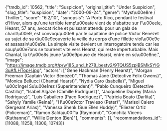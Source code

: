 {"tmdb_id": 10562, "title": "Suspicion", "original_title": "Under Suspicion", "slug_title": "suspicion", "date": "2000-09-24", "genre": "Myst\u00e8re / Thriller", "score": "6.2/10", "synopsis": "A Porto Rico, pendant le festival d'Hiver, alors qu'une terrible temp\u00eate vient de s'abattre sur l'\u00eele, Hearst, 57 ans, avocat riche et puissant attendu pour un gala de charit\u00e9, est convoqu\u00e9 par le capitaine de police Victor Benezet au sujet de sa d\u00e9couverte la veille du corps d'une fillette viol\u00e9e et assassin\u00e9e. La simple visite devient un interrogatoire tendu car les soup\u00e7ons se tournent vite vers Hearst, qui reste imperturbable. Mais Chantal, la tr\u00e8s jeune \u00e9pouse de Hearst, entre en sc\u00e8ne.", "image": "https://image.tmdb.org/t/p/w185_and_h278_bestv2/9TQUS5zpiBSMkSYIG3uAfLHTopH.jpg", "actors": ["Gene Hackman (Henry Hearst)", "Morgan Freeman (Captain Victor Benezet)", "Thomas Jane (Detective Felix Owens)", "Monica Bellucci (Chantal Hearst)", "Nydia Caro (Isabella)", "Miguel \u00c1ngel Su\u00e1rez (Superintendent)", "Pablo Cunqueiro (Detective Castillo)", "Isabel Algaze (Camille Rodriguez)", "Jacqueline Duprey (Maria Rodriguez)", "Luis Caballero (Paco Rodriguez)", "Patricia Beato (Darlita)", "Sahyly Yamile (Reina)", "H\u00e9ctor Travieso (Peter)", "Marisol Calero (Sergeant Arias)", "Vanessa Shenk (Sue Ellen Huddy)", "Eliezer Ortiz (Policeman)", "Ramon Salda\u00f1a (Raymond)", "Conchita Vicens (Ruthanne)", "Willie Denton (Ben)"], "comments": [], "recommandations_id": [11088, 11258, 11306, 10743]}